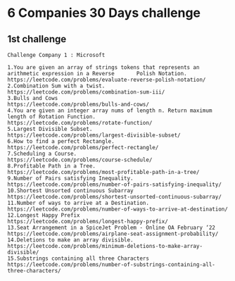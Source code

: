 # 6 Companies 30 Days challenge

## 1st challenge

    Challenge Company 1 : Microsoft 
    
    1.You are given an array of strings tokens that represents an arithmetic expression in a Reverse       Polish Notation.
    https://leetcode.com/problems/evaluate-reverse-polish-notation/
    2.Combination Sum with a twist.
    https://leetcode.com/problems/combination-sum-iii/
    3.Bulls and Cows
    https://leetcode.com/problems/bulls-and-cows/
    4.You are given an integer array nums of length n. Return maximum length of Rotation Function.
    https://leetcode.com/problems/rotate-function/
    5.Largest Divisible Subset.
    https://leetcode.com/problems/largest-divisible-subset/
    6.How to find a perfect Rectangle.
    https://leetcode.com/problems/perfect-rectangle/
    7.Scheduling a Course.
    https://leetcode.com/problems/course-schedule/
    8.Profitable Path in a Tree.
    https://leetcode.com/problems/most-profitable-path-in-a-tree/
    9.Number of Pairs satisfying Inequality.
    https://leetcode.com/problems/number-of-pairs-satisfying-inequality/
    10.Shortest Unsorted continuous Subarray
    https://leetcode.com/problems/shortest-unsorted-continuous-subarray/
    11.Number of ways to arrive at a Destination.
    https://leetcode.com/problems/number-of-ways-to-arrive-at-destination/
    12.Longest Happy Prefix
    https://leetcode.com/problems/longest-happy-prefix/
    13.Seat Arrangement in a SpiceJet Problem - Online OA February ‘22
    https://leetcode.com/problems/airplane-seat-assignment-probability/
    14.Deletions to make an array divisible.
    https://leetcode.com/problems/minimum-deletions-to-make-array-divisible/
    15.Substrings containing all three Characters
    https://leetcode.com/problems/number-of-substrings-containing-all-three-characters/